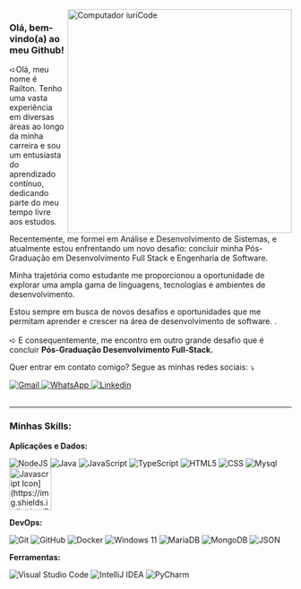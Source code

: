<img src="https://raw.githubusercontent.com/MicaelliMedeiros/micaellimedeiros/master/image/computer-illustration.png" min-width="400px" max-width="400px" width="400px" align="right" alt="Computador iuriCode">

<h3>Olá, bem-vindo(a) ao meu Github!</h3>

<p align="left">
➪Olá, meu nome é Railton. Tenho uma vasta experiência em diversas áreas ao longo da minha carreira e sou um entusiasta do aprendizado contínuo, dedicando parte do meu tempo livre aos estudos. 

Recentemente, me formei em Análise e Desenvolvimento de Sistemas, e atualmente estou enfrentando um novo desafio: concluir minha Pós-Graduação em Desenvolvimento Full Stack e Engenharia de Software.

Minha trajetória como estudante me proporcionou a oportunidade de explorar uma ampla gama de linguagens, tecnologias e ambientes de desenvolvimento. 

Estou sempre em busca de novos desafios e oportunidades que me permitam aprender e crescer na área de desenvolvimento de software.
</strong>.
  </br>
  </br>
➪ E consequentemente, me encontro em outro grande desafio que é concluir <strong>Pós-Graduação Desenvolvimento Full-Stack.</strong>


  
  
</div>

<p align="left">
  Quer entrar em contato comigo? Segue as minhas redes sociais: ⤵️
</p>

<div align="left">
  <a href="railtonaraujoofc@gmail.com" target="_blank">
    <img src="https://img.icons8.com/?size=100&id=Cjuj2uISMdQ1&format=png&color=000000" alt="Gmail"/>
  </a>

  <a href="https://api.whatsapp.com/send?phone=5562992512120" target="_blank">
    <img src="https://img.icons8.com/?size=100&id=108653&format=png&color=000000" alt="WhatsApp"/>
  </a>

  <a href="https://www.linkedin.com/in/railtonoficial/" target="_blank">
    <img src="https://img.icons8.com/?size=100&id=108812&format=png&color=000000" alt="Linkedin"/>
  </a>

  
</div>

</br>

---

<h3>Minhas Skills:</h3>

  **Aplicações e Dados:**

  ![NodeJS](https://img.shields.io/badge/Node.js-6DA55F?logo=node.js&logoColor=white)
  ![Java](https://img.shields.io/badge/Java-%23ED8B00.svg?logo=openjdk&logoColor=white)
  ![JavaScript](https://img.shields.io/badge/-JavaScript-333333?style=flat&logo=javascript)
  ![TypeScript](https://img.shields.io/badge/-TypeScript-333333?style=flat&logo=TypeScript)
  ![HTML5](https://img.shields.io/badge/-HTML5-333333?style=flat&logo=HTML5)
  ![CSS](https://img.shields.io/badge/-CSS-333333?style=flat&logo=CSS3&logoColor=1572B6)
  ![Mysql](https://img.shields.io/badge/-Mysql-333333?style=flat&logo=mysql)
  <img width="75px" src="[https://github.com/Pedro-Murilo/icons-for-readme/blob/main/.github/js-icon.svg" alt="Javascript Icon](https://img.shields.io/badge/PHP-777BB4?style=for-the-badge&logo=php&logoColor=white)" />
  
**DevOps:**

  ![Git](https://img.shields.io/badge/-Git-333333?style=flat&logo=git)
  ![GitHub](https://img.shields.io/badge/-GitHub-333333?style=flat&logo=github)
  ![Docker](https://img.shields.io/badge/-Docker-333333?style=flat&logo=docker)
  ![Windows 11](https://img.shields.io/badge/Windows%2011-0078D4?logo=windows11&logoColor=fff)
  ![MariaDB](https://img.shields.io/badge/MariaDB-003545?logo=mariadb&logoColor=white)
  ![MongoDB](https://img.shields.io/badge/MongoDB-%234ea94b.svg?logo=mongodb&logoColor=white)
  ![JSON](https://img.shields.io/badge/JSON-000?logo=json&logoColor=fff)
  
  

**Ferramentas:**

  ![Visual Studio Code](https://img.shields.io/badge/-Visual%20Studio%20Code-333333?style=flat&logo=visual-studio-code&logoColor=007ACC)
  ![IntelliJ IDEA](https://img.shields.io/badge/IntelliJIDEA-000000.svg?logo=intellij-idea&logoColor=white)
  ![PyCharm](https://img.shields.io/badge/PyCharm-143?logo=pycharm&logoColor=black&color=black&labelColor=green)
    
